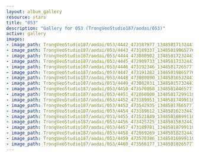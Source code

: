```yaml
---
layout: album_gallery
resource: stars
title: "053"
description: "Gallery for 053 (TrongVeoStudio187/aodai/053)"
active: gallery
images:
- image_path: TrongVeoStudio187/aodai/053/4442_473187977_1348581713244382_744375713875587343_n.jpg
- image_path: TrongVeoStudio187/aodai/053/4443_473189337_1348581996577687_7537085942935482138_n.jpg
- image_path: TrongVeoStudio187/aodai/053/4444_473080902_1348581723244381_7327535345699156847_n.jpg
- image_path: TrongVeoStudio187/aodai/053/4445_472909733_1348581733244380_1039961554582003425_n.jpg
- image_path: TrongVeoStudio187/aodai/053/4446_473192346_1348581726577714_1397498399473728124_n.jpg
- image_path: TrongVeoStudio187/aodai/053/4447_473191282_1348581986577688_8185067424225249599_n.jpg
- image_path: TrongVeoStudio187/aodai/053/4448_473080090_1348581653244388_4182555447626696671_n.jpg
- image_path: TrongVeoStudio187/aodai/053/4449_473082031_1348581573244396_3522798099361540640_n.jpg
- image_path: TrongVeoStudio187/aodai/053/4450_473570868_1348581846577702_2485951539503331698_n.jpg
- image_path: TrongVeoStudio187/aodai/053/4451_472860000_1348581729911047_4223148386501195205_n.jpg
- image_path: TrongVeoStudio187/aodai/053/4452_473189951_1348581749911045_1254123320562535072_n.jpg
- image_path: TrongVeoStudio187/aodai/053/4453_473542935_1348581766577710_3355498768551276739_n.jpg
- image_path: TrongVeoStudio187/aodai/053/4454_473189612_1348581623244391_3246535848659798816_n.jpg
- image_path: TrongVeoStudio187/aodai/053/4455_473521849_1348581689911051_7026151566516300618_n.jpg
- image_path: TrongVeoStudio187/aodai/053/4456_473425725_1348581583244395_324779371878129904_n.jpg
- image_path: TrongVeoStudio187/aodai/053/4457_473189781_1348581879911032_9037585850748898988_n.jpg
- image_path: TrongVeoStudio187/aodai/053/4458_472869269_1348581823244371_7626169307364383272_n.jpg
- image_path: TrongVeoStudio187/aodai/053/4459_473570386_1348581699911050_3896096080457788207_n.jpg
- image_path: TrongVeoStudio187/aodai/053/4460_473566177_1348581826577704_1278700106900686388_n.jpg
---
```

